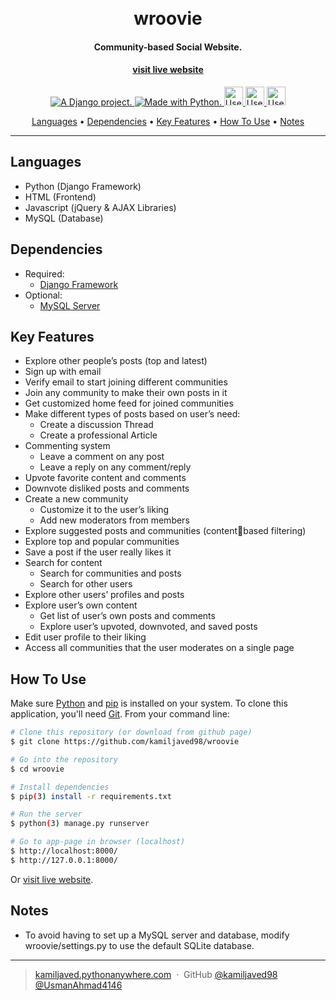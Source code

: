 
<h1 align="center">
  <br>
  wroovie
  <br>
</h1>

<h4 align="center">Community-based Social Website.</h4>
<h4 align="center">
	<a href="https://wroovie.pythonanywhere.com/"> visit live website 
	</a>
</h4>
<p></p>

<p align="center">
	<a href="http://www.djangoproject.com/">
		<img src="https://www.djangoproject.com/m/img/badges/djangoproject120x25.gif" border="0" alt="A Django project." title="A Django project."/>
	</a>
  <a href="https://www.python.org/">
		<img src="http://ForTheBadge.com/images/badges/made-with-python.svg" alt=" Made with Python.">
  </a>
  <a href="https://www.w3.org/standards/webdesign/htmlcss">
		<img src="http://ForTheBadge.com/images/badges/uses-html.svg" height="30px" alt="Uses HTML.">
  </a>
  <a href="https://www.w3.org/standards/webdesign/htmlcss">
		<img src="http://ForTheBadge.com/images/badges/uses-css.svg" height="30px" alt="Uses CSS.">
  </a>
  <a href="https://developer.mozilla.org/en-US/docs/Web/JavaScript">
		<img src="http://ForTheBadge.com/images/badges/uses-js.svg" height="30px" alt="Uses JavaScript.">
  </a>
</p>

<p align="center">
  <a href="#languages">Languages</a> •
  <a href="#dependencies">Dependencies</a> •
  <a href="#key-features">Key Features</a> •
  <a href="#how-to-use">How To Use</a> •
  <a href="#notes">Notes</a>
</p>

<hr>

## Languages

* Python (Django Framework)
* HTML (Frontend)
* Javascript (jQuery & AJAX Libraries)
* MySQL (Database)

## Dependencies

* Required:
  - [Django Framework](https://www.djangoproject.com/)
* Optional:
  - [MySQL Server](https://dev.mysql.com/downloads/)

## Key Features

* Explore other people’s posts (top and latest)
* Sign up with email
* Verify email to start joining different communities
* Join any community to make their own posts in it
* Get customized home feed for joined communities
* Make different types of posts based on user’s need:
  - Create a discussion Thread
  - Create a professional Article
* Commenting system
  - Leave a comment on any post
  - Leave a reply on any comment/reply
* Upvote favorite content and comments
* Downvote disliked posts and comments
* Create a new community
  - Customize it to the user’s liking
  - Add new moderators from members
* Explore suggested posts and communities (contentbased filtering)
* Explore top and popular communities
* Save a post if the user really likes it
* Search for content
  - Search for communities and posts
  - Search for other users
* Explore other users’ profiles and posts 
* Explore user’s own content
  - Get list of user’s own posts and comments
  - Explore user’s upvoted, downvoted, and 
saved posts
* Edit user profile to their liking
* Access all communities that the user moderates on a single page


## How To Use

Make sure [Python](https://www.python.org/) and [pip](https://pip.pypa.io/en/stable/installing/) is installed on your system. 
To clone this application, you'll need [Git](https://git-scm.com). From your command line:

```bash
# Clone this repository (or download from github page)
$ git clone https://github.com/kamiljaved98/wroovie

# Go into the repository
$ cd wroovie

# Install dependencies
$ pip(3) install -r requirements.txt

# Run the server
$ python(3) manage.py runserver

# Go to app-page in browser (localhost)
$ http://localhost:8000/
$ http://127.0.0.1:8000/
```
Or 	<a href="https://wroovie.pythonanywhere.com/">   visit live website</a>.

## Notes

* To avoid having to set up a MySQL server and database, modify wroovie/settings.py to use the default SQLite database.

---

> [kamiljaved.pythonanywhere.com](https://kamiljaved.pythonanywhere.com/) &nbsp;&middot;&nbsp;
> GitHub [@kamiljaved98](https://github.com/kamiljaved98) [@UsmanAhmad4146](https://github.com/UsmanAhmad4146)
